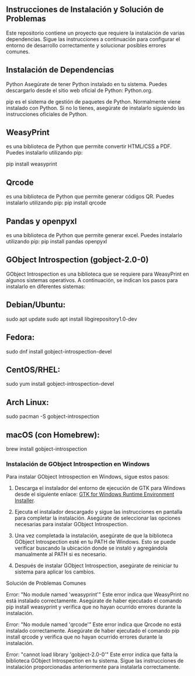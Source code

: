 ## Instrucciones de Instalación y Solución de Problemas
Este repositorio contiene un proyecto que requiere la instalación de varias dependencias. Sigue las instrucciones a continuación para configurar el entorno de desarrollo correctamente y solucionar posibles errores comunes.

## Instalación de Dependencias
Python
Asegúrate de tener Python instalado en tu sistema. Puedes descargarlo desde el sitio web oficial de Python: Python.org.


pip es el sistema de gestión de paquetes de Python. Normalmente viene instalado con Python. Si no lo tienes, asegúrate de instalarlo siguiendo las instrucciones oficiales de Python.

## WeasyPrint 
es una biblioteca de Python que permite convertir HTML/CSS a PDF. Puedes instalarlo utilizando pip:

pip install weasyprint

## Qrcode
es una biblioteca de Python que permite generar códigos QR. Puedes instalarlo utilizando pip:
pip install qrcode
## Pandas y openpyxl
es una biblioteca de Python que permite generar excel. Puedes instalarlo utilizando pip:
pip install pandas openpyxl


## GObject Introspection (gobject-2.0-0)

GObject Introspection es una biblioteca que se requiere para WeasyPrint en algunos sistemas operativos. A continuación, se indican los pasos para instalarlo en diferentes sistemas:

## Debian/Ubuntu:

sudo apt update
sudo apt install libgirepository1.0-dev


## Fedora:

sudo dnf install gobject-introspection-devel


## CentOS/RHEL:

sudo yum install gobject-introspection-devel


## Arch Linux:

sudo pacman -S gobject-introspection


## macOS (con Homebrew):

brew install gobject-introspection

### Instalación de GObject Introspection en Windows

Para instalar GObject Introspection en Windows, sigue estos pasos:

1. Descarga el instalador del entorno de ejecución de GTK para Windows desde el siguiente enlace: [GTK for Windows Runtime Environment Installer](https://github.com/tschoonj/GTK-for-Windows-Runtime-Environment-Installer).

2. Ejecuta el instalador descargado y sigue las instrucciones en pantalla para completar la instalación. Asegúrate de seleccionar las opciones necesarias para instalar GObject Introspection.

3. Una vez completada la instalación, asegúrate de que la biblioteca GObject Introspection esté en tu PATH de Windows. Esto se puede verificar buscando la ubicación donde se instaló y agregándola manualmente al PATH si es necesario.

4. Después de instalar GObject Introspection, asegúrate de reiniciar tu sistema para aplicar los cambios.


Solución de Problemas Comunes

Error: "No module named 'weasyprint'"
Este error indica que WeasyPrint no está instalado correctamente. Asegúrate de haber ejecutado el comando pip install weasyprint y verifica que no hayan ocurrido errores durante la instalación.

Error: "No module named 'qrcode'"
Este error indica que Qrcode no está instalado correctamente. Asegúrate de haber ejecutado el comando pip install qrcode y verifica que no hayan ocurrido errores durante la instalación.

Error: "cannot load library 'gobject-2.0-0'"
Este error indica que falta la biblioteca GObject Introspection en tu sistema. Sigue las instrucciones de instalación proporcionadas anteriormente para instalarla correctamente.
